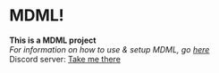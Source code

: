 # MDML!
**This is a MDML project**  
*For information on how to use & setup MDML, go [here](https://mdml.lostintheabyss.repl.co)*  
Discord server: [Take me there](https://discord.gg/BNcA9nsV8s)
